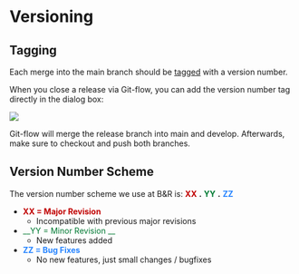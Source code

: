 # Versioning

## Tagging

Each merge into the main branch should be [tagged](https://confluence.atlassian.com/sourcetreekb/adding-moving-and-removing-tags-in-sourcetree-785327501.html#:~:text=Solution%201%20Access%20the%20Tag%20Menu%20To%20access,a%20tag%20...%204%20Moving%20a%20tag%20) with a version number.

When you close a release via Git-flow, you can add the version number tag directly in the dialog box:

![](img%5CVersion%20Control51.png)

Git-flow will merge the release branch into main and develop. Afterwards, make sure to checkout and push both branches.

## Version Number Scheme

The version number scheme we use at B&R is:  <span style="color:#C00000"> __XX__ </span>  __.__  <span style="color:#007A33"> __YY__ </span>  __.__  <span style="color:#2684FF"> __ZZ__ </span>

  * <span style="color:#C00000"> __XX = Major Revision__ </span>
    * Incompatible with previous major revisions
  * <span style="color:#007A33"> __YY = Minor Revision __ </span>
    * New features added
  * <span style="color:#2684FF"> __ZZ = Bug Fixes__ </span>
    * No new features, just small changes / bugfixes

